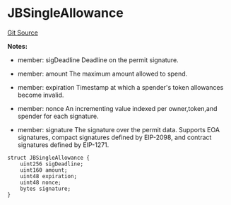 # JBSingleAllowance
[Git Source](https://github.com/Bananapus/nana-core/blob/2998dca2fbd2658e2c8791d6dc8348147d69e28e/src/structs/JBSingleAllowance.sol)

**Notes:**
- member: sigDeadline Deadline on the permit signature.

- member: amount The maximum amount allowed to spend.

- member: expiration Timestamp at which a spender's token allowances become invalid.

- member: nonce An incrementing value indexed per owner,token,and spender for each signature.

- member: signature The signature over the permit data. Supports EOA signatures, compact signatures defined by
EIP-2098, and contract signatures defined by EIP-1271.


```solidity
struct JBSingleAllowance {
    uint256 sigDeadline;
    uint160 amount;
    uint48 expiration;
    uint48 nonce;
    bytes signature;
}
```

